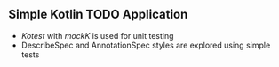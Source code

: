 ## Simple Kotlin TODO Application

- _Kotest_ with _mockK_ is used for unit testing
- DescribeSpec and AnnotationSpec styles are explored using simple tests
